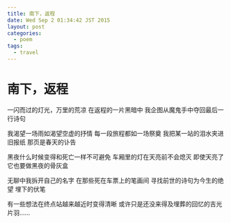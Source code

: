 ```yaml
---
title: 南下，返程
date: Wed Sep 2 01:34:42 JST 2015
layout: post
categories:
  - poem
tags:
  - travel
---
```

南下，返程
=========

一闪而过的灯光，万里的荒凉
在返程的一片黑暗中
我企图从魔鬼手中夺回最后一行诗句
 
我渴望一场雨如渴望空虚的抒情
每一段旅程都如一场祭奠
我把某一站的泪水夹进旧报纸
那页是春天的讣告
 
黑夜什么时候变得和死亡一样不可避免
车厢里的灯在天亮前不会熄灭
即使天亮了
它也要做黑夜的骨灰盒
 
无聊中我拆开自己的名字
在那些死在车票上的笔画间
寻找前世的诗句为今生的绝望
埋下的伏笔
 
有一些想法在终点站越来越近时变得清晰
或许只是还没来得及埋葬的回忆的吉光片羽……

